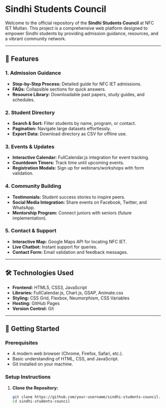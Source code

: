 # Sindhi Students Council

Welcome to the official repository of the **Sindhi Students Council** at NFC IET Multan. This project is a comprehensive web platform designed to empower Sindhi students by providing admission guidance, resources, and a vibrant community network.

---

## 🌟 Features

### **1. Admission Guidance**
- **Step-by-Step Process:** Detailed guide for NFC IET admissions.
- **FAQs:** Collapsible sections for quick answers.
- **Resource Library:** Downloadable past papers, study guides, and schedules.

### **2. Student Directory**
- **Search & Sort:** Filter students by name, program, or contact.
- **Pagination:** Navigate large datasets effortlessly.
- **Export Data:** Download directory as CSV for offline use.

### **3. Events & Updates**
- **Interactive Calendar:** FullCalendar.js integration for event tracking.
- **Countdown Timers:** Track time until upcoming events.
- **Registration Modals:** Sign up for webinars/workshops with form validation.

### **4. Community Building**
- **Testimonials:** Student success stories to inspire peers.
- **Social Media Integration:** Share events on Facebook, Twitter, and WhatsApp.
- **Mentorship Program:** Connect juniors with seniors (future implementation).

### **5. Contact & Support**
- **Interactive Map:** Google Maps API for locating NFC IET.
- **Live Chatbot:** Instant support for queries.
- **Contact Form:** Email validation and feedback messages.

---

## 🛠️ Technologies Used

- **Frontend:** HTML5, CSS3, JavaScript
- **Libraries:** FullCalendar.js, Chart.js, GSAP, Animate.css
- **Styling:** CSS Grid, Flexbox, Neumorphism, CSS Variables
- **Hosting:** GitHub Pages
- **Version Control:** Git

---

## 🚀 Getting Started

### **Prerequisites**
- A modern web browser (Chrome, Firefox, Safari, etc.).
- Basic understanding of HTML, CSS, and JavaScript.
- Git installed on your machine.

### **Setup Instructions**
1. **Clone the Repository:**
   ```bash
   git clone https://github.com/your-username/sindhi-students-council.git
   cd sindhi-students-council